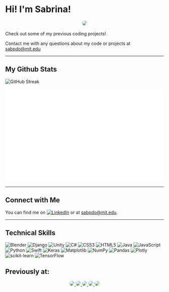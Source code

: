 # Hi! I'm Sabrina!  

<div align="center">
    <a href="https://github.com/sabpdo">
        <img src="https://i.pinimg.com/originals/fe/32/71/fe3271c2f92d9d098bd5a3281eb889e5.gif" width="150" style="border-radius: 50%;">
    </a>
</div>

Check out some of my previous coding projects!

Contact me with any questions about my code or projects at [sabpdo@mit.edu](mailto:sabpdo@mit.edu)

---

## My Github Stats ##

![GitHub Streak](https://nirzak-streak-stats.vercel.app/?user=sabpdo)

![Languages Used](generated/languages.svg)
  
--- 

## Connect with Me ##

You can find me on [![LinkedIn][1.2]][1] or at [sabpdo@mit.edu](mailto:sabpdo@mit.edu).

<!-- Icons -->

[1.2]: https://raw.githubusercontent.com/MartinHeinz/MartinHeinz/master/linkedin-3-16.png (LinkedIn icon without padding)

<!-- Links to your social media accounts -->

[1]: https://www.linkedin.com/in/sabrina-phuonglan-do/

---
## Technical Skills
![Blender](https://img.shields.io/badge/blender-%23F5792A.svg?style=for-the-badge&logo=blender&logoColor=white)
![Django](https://img.shields.io/badge/django-%23092E20.svg?style=for-the-badge&logo=django&logoColor=white)
![Unity](https://img.shields.io/badge/unity-%23000000.svg?style=for-the-badge&logo=unity&logoColor=white)
![C#](https://img.shields.io/badge/c%23-%23239120.svg?style=for-the-badge&logo=c-sharp&logoColor=white)
![CSS3](https://img.shields.io/badge/css3-%231572B6.svg?style=for-the-badge&logo=css3&logoColor=white)
![HTML5](https://img.shields.io/badge/html5-%23E34F26.svg?style=for-the-badge&logo=html5&logoColor=white)
![Java](https://img.shields.io/badge/java-%23ED8B00.svg?style=for-the-badge&logo=openjdk&logoColor=white)
![JavaScript](https://img.shields.io/badge/javascript-%23323330.svg?style=for-the-badge&logo=javascript&logoColor=%23F7DF1E)
![Python](https://img.shields.io/badge/python-3670A0?style=for-the-badge&logo=python&logoColor=ffdd54)
![Swift](https://img.shields.io/badge/swift-F54A2A?style=for-the-badge&logo=swift&logoColor=white)
![Keras](https://img.shields.io/badge/Keras-%23D00000.svg?style=for-the-badge&logo=Keras&logoColor=white)
![Matplotlib](https://img.shields.io/badge/Matplotlib-%23ffffff.svg?style=for-the-badge&logo=Matplotlib&logoColor=black)
![NumPy](https://img.shields.io/badge/numpy-%23013243.svg?style=for-the-badge&logo=numpy&logoColor=white)
![Pandas](https://img.shields.io/badge/pandas-%23150458.svg?style=for-the-badge&logo=pandas&logoColor=white)
![Plotly](https://img.shields.io/badge/Plotly-%233F4F75.svg?style=for-the-badge&logo=plotly&logoColor=white)
![scikit-learn](https://img.shields.io/badge/scikit--learn-%23F7931E.svg?style=for-the-badge&logo=scikit-learn&logoColor=white)
![TensorFlow](https://img.shields.io/badge/TensorFlow-%23FF6F00.svg?style=for-the-badge&logo=TensorFlow&logoColor=white)

## Previously at:
<div align="center">
  <a href="https://www.facebook.com/">
    <img src="https://i.pinimg.com/736x/b7/06/fa/b706fa17832e8854ee125404a655f0df.jpg" width="50" style="border-radius: 50%;">
  </a>
  <a href="https://scale.com/">
    <img src="https://pbs.twimg.com/profile_images/1414735088621813760/3NZOfCUw_400x400.png" width="50" style="border-radius: 50%;">
  </a>
  <a href="https://www.nasa.gov/">
    <img src="https://img.icons8.com/color/600/nasa.png" width="50" style="border-radius: 50%;">
  </a>
  <a href="https://www.nasdaq.com/">
    <img src="https://github.com/user-attachments/assets/9e043aea-0552-427f-9ac6-2680b53682c7" width="50" style="border-radius: 50%;">
  </a>
  <a href="https://inkeep.com/">
    <img src="https://media.licdn.com/dms/image/v2/D4D0BAQGAKrHYoninwg/company-logo_200_200/company-logo_200_200/0/1689206298999/inkeep_logo?e=2147483647&v=beta&t=0LSLBzMBiiLDwhaqe8bHWGJryAgASipsj08FMXqlf_c" width="50" height: "70" style="border-radius: 50%;">
  </a>
</div>
